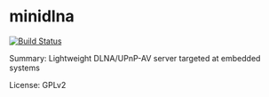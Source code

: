 #           minidlna

[![Build Status](https://travis-ci.org/UnitedRPMs/minidlna.svg?branch=master)](https://travis-ci.org/UnitedRPMs/minidlna)
 
Summary:        Lightweight DLNA/UPnP-AV server targeted at embedded systems
 
License:        GPLv2 
 
